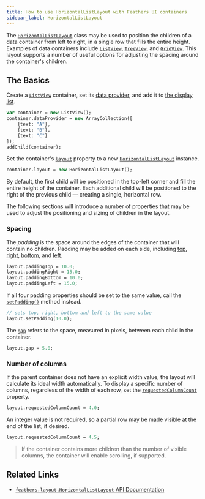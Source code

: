 ```yaml
---
title: How to use HorizontalListLayout with Feathers UI containers
sidebar_label: HorizontalListLayout
---
```


The [`HorizontalListLayout`](https://api.feathersui.com/current/feathers/layout/HorizontalListLayout.html) class may be used to position the children of a data container from left to right, in a single row that fills the entire height. Examples of data containers include [`ListView`](./list-view), [`TreeView`](./tree-view.md), and [`GridView`](./grid-view.md). This layout supports a number of useful options for adjusting the spacing around the container's children.

## The Basics

Create a [`ListView`](./list-view.md) container, set its [data provider](./data-collections.md), and add it to [the display list](https://books.openfl.org/openfl-developers-guide/display-programming/basics-of-display-programming.html).

```haxe
var container = new ListView();
container.dataProvider = new ArrayCollection([
    {text: "A"},
    {text: "B"},
    {text: "C"}
]);
addChild(container);
```

Set the container's [`layout`](https://api.feathersui.com/current/feathers/layout/feathers/controls/ListView.html#layout) property to a new [`HorizontalListLayout`](https://api.feathersui.com/current/feathers/layout/HorizontalListLayout.html) instance.

```haxe
container.layout = new HorizontalListLayout();
```

By default, the first child will be positioned in the top-left corner and fill the entire height of the container. Each additional child will be positioned to the right of the previous child — creating a single, horizontal row.

The following sections will introduce a number of properties that may be used to adjust the positioning and sizing of children in the layout.

### Spacing

The _padding_ is the space around the edges of the container that will contain no children. Padding may be added on each side, including [top](https://api.feathersui.com/current/feathers/layout/HorizontalListLayout.html#paddingTop), [right](https://api.feathersui.com/current/feathers/layout/HorizontalListLayout.html#paddingRight), [bottom](https://api.feathersui.com/current/feathers/layout/HorizontalListLayout.html#paddingBottom), and [left](https://api.feathersui.com/current/feathers/layout/HorizontalListLayout.html#paddingLeft).

```haxe
layout.paddingTop = 10.0;
layout.paddingRight = 15.0;
layout.paddingBottom = 10.0;
layout.paddingLeft = 15.0;
```

If all four padding properties should be set to the same value, call the [`setPadding()`](https://api.feathersui.com/current/feathers/layout/HorizontalListLayout.html#setPadding) method instead.

```haxe
// sets top, right, bottom and left to the same value
layout.setPadding(10.0);
```

The [`gap`](https://api.feathersui.com/current/feathers/layout/HorizontalListLayout.html#gap) refers to the space, measured in pixels, between each child in the container.

```haxe
layout.gap = 5.0;
```

### Number of columns

If the parent container does not have an explicit width value, the layout will calculate its ideal width automatically. To display a specific number of columns, regardless of the width of each row, set the [`requestedColumnCount`](https://api.feathersui.com/current/feathers/layout/HorizontalListLayout.html#requestedColumnCount) property.

```haxe
layout.requestedColumnCount = 4.0;
```

An integer value is not required, so a partial row may be made visible at the end of the list, if desired.

```haxe
layout.requestedColumnCount = 4.5;
```

> If the container contains more children than the number of visible columns, the container will enable scrolling, if supported.

## Related Links

- [`feathers.layout.HorizontalListLayout` API Documentation](https://api.feathersui.com/current/feathers/layout/HorizontalListLayout.html)

